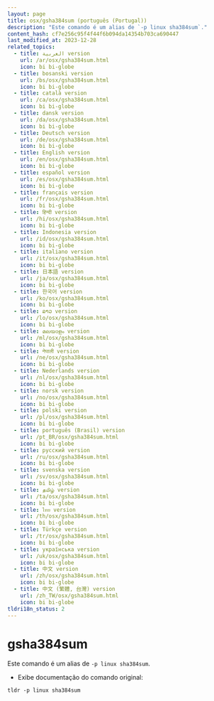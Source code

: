 ```yaml
---
layout: page
title: osx/gsha384sum (português (Portugal))
description: "Este comando é um alias de `-p linux sha384sum`."
content_hash: cf7e256c95f4f44f6b094da14354b703ca690447
last_modified_at: 2023-12-28
related_topics:
  - title: العربية version
    url: /ar/osx/gsha384sum.html
    icon: bi bi-globe
  - title: bosanski version
    url: /bs/osx/gsha384sum.html
    icon: bi bi-globe
  - title: català version
    url: /ca/osx/gsha384sum.html
    icon: bi bi-globe
  - title: dansk version
    url: /da/osx/gsha384sum.html
    icon: bi bi-globe
  - title: Deutsch version
    url: /de/osx/gsha384sum.html
    icon: bi bi-globe
  - title: English version
    url: /en/osx/gsha384sum.html
    icon: bi bi-globe
  - title: español version
    url: /es/osx/gsha384sum.html
    icon: bi bi-globe
  - title: français version
    url: /fr/osx/gsha384sum.html
    icon: bi bi-globe
  - title: हिन्दी version
    url: /hi/osx/gsha384sum.html
    icon: bi bi-globe
  - title: Indonesia version
    url: /id/osx/gsha384sum.html
    icon: bi bi-globe
  - title: italiano version
    url: /it/osx/gsha384sum.html
    icon: bi bi-globe
  - title: 日本語 version
    url: /ja/osx/gsha384sum.html
    icon: bi bi-globe
  - title: 한국어 version
    url: /ko/osx/gsha384sum.html
    icon: bi bi-globe
  - title: ລາວ version
    url: /lo/osx/gsha384sum.html
    icon: bi bi-globe
  - title: മലയാളം version
    url: /ml/osx/gsha384sum.html
    icon: bi bi-globe
  - title: नेपाली version
    url: /ne/osx/gsha384sum.html
    icon: bi bi-globe
  - title: Nederlands version
    url: /nl/osx/gsha384sum.html
    icon: bi bi-globe
  - title: norsk version
    url: /no/osx/gsha384sum.html
    icon: bi bi-globe
  - title: polski version
    url: /pl/osx/gsha384sum.html
    icon: bi bi-globe
  - title: português (Brasil) version
    url: /pt_BR/osx/gsha384sum.html
    icon: bi bi-globe
  - title: русский version
    url: /ru/osx/gsha384sum.html
    icon: bi bi-globe
  - title: svenska version
    url: /sv/osx/gsha384sum.html
    icon: bi bi-globe
  - title: தமிழ் version
    url: /ta/osx/gsha384sum.html
    icon: bi bi-globe
  - title: ไทย version
    url: /th/osx/gsha384sum.html
    icon: bi bi-globe
  - title: Türkçe version
    url: /tr/osx/gsha384sum.html
    icon: bi bi-globe
  - title: українська version
    url: /uk/osx/gsha384sum.html
    icon: bi bi-globe
  - title: 中文 version
    url: /zh/osx/gsha384sum.html
    icon: bi bi-globe
  - title: 中文 (繁體, 台灣) version
    url: /zh_TW/osx/gsha384sum.html
    icon: bi bi-globe
tldri18n_status: 2
---
```

# gsha384sum

Este comando é um alias de `-p linux sha384sum`.

- Exibe documentação do comando original:

`tldr -p linux sha384sum`
